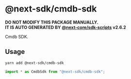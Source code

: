 # @next-sdk/cmdb-sdk

**DO NOT MODIFY THIS PACKAGE MANUALLY.**  
**IT IS AUTO GENERATED BY [@next-core/sdk-scripts] v2.6.2**

Cmdb SDK.

## Usage

```bash
yarn add @next-sdk/cmdb-sdk
```

```ts
import * as CmdbSdk from "@next-sdk/cmdb-sdk";
```

[@next-core/sdk-scripts]: https://github.com/easyops-cn/next-core/tree/master/packages/sdk-scripts
